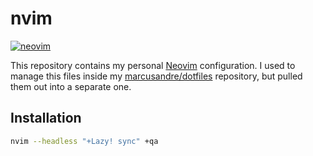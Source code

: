 # nvim

[![neovim](https://img.shields.io/badge/neovim-v10-509947)](https://neovim.io/)

This repository contains my personal [Neovim](https://neovim.io/) configuration. I used to manage this files inside my [marcusandre/dotfiles](https://github.com/marcusandre/dotfiles) repository, but pulled them out into a separate one.

## Installation

```sh
nvim --headless "+Lazy! sync" +qa
```
